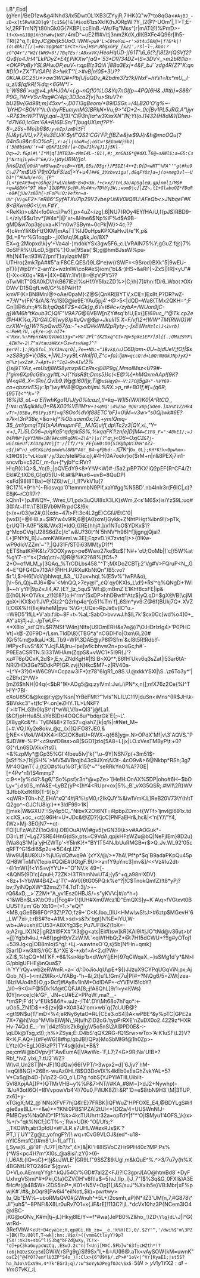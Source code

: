 LB",Ebd|(gYen|/BeD1zw&g4INhd3/lx5DwtOL1XB3(ZYyjR,7lHK(Q"w7^to8qGa<`#AjBJ_-zD=x]t5Rw%K2D]g9'[c15&{!&[#$c`d61zsXk!K(hJORpW:?Y_]2@?-UOm'|,T>T;E-k/,2RFTmN?j't80hGk0G{7KBPLccElnB.-Ws/Fq"Mss^]r|mAT@)%PmD>-`lf<X>n&J8@]Xn3fw#w{kKF/`4mD^~uE2ffl#v\tj3nm2KdX,dlI{BXFe4Q96r[Ih5-TRI[2^q,`T;B3`y*JC@bi]k5UoO.:WNI`=pw9'L>C0teYoL~r'>Ut4u50A@+|f?&*k|!(o\4hk;[[/|=#o:SpgMoX"GFCt+?u=}H$P\RhgxGPy_[x2I',?sl~l~,kGo:?zG"Q4r"/"W2(lWH9<0!/?BqTEs!:ABxaVK}`HeoHqUD-j(61T'\6_6(?;[\8[2r{QSVf2?Qv${o4JH4"LkPDyZ*E4f,PlKXw"[aQ*`53*DV/34DZ=\S=3DV<_>m2bR\1ib=<OKPPpByYSL9Hw.OP,euV~r:qpB!z3QiA`|8Ba3Ex|*4&F_bJ``zdg4R{Z?"K:qn#D|O*ZX"TVGAP(`8>!wkT"'L>#vB|n!05+3U??0KU#.GC25U*>ow3WQ#*Pb[U|uQDv_#Zbdm37z?k)/NxF~hYs1=ltx*mU,_I-u_zI)$[qfkR[%dq;<6GW*l`-\:`W686`>u@v4_ykHJ0A/<(.g~nQf!0%LG&Yq7nGIfp~4PQ[6H&.J#tb}=S86/`P9G_?W*VSv:Rxg#C/4pl;3D3caZ[v]?u>StuV?<-bU2Bv{Gd98t;m}45xv^~,D0T!3gBeom/*89iDSGr.=/4LB20'O'g%~-`bYHD<BOVY*h:0nbyPEumynMG]BPkN*Vu;9>"4D+2~_0c|Bv1PL5JRG,A"\jyr~R7$3n:WPTWg\qal~3f3}^C@3h[ta^w3XsxXN"]N;Yt(oJ1432{H8dI&}[Dlwu-"d7N60;lcGm'6A*R)6B:Sn/T]bugUX\mf?PY-8=,zSs~Mo]b6$`6;yvhIp)zmDl5`F![(J&y{JVU,v77;#s3EU/K:$y!l"QS2:CG]'FP,ffBZw&jw$9J{r&h@mcOQu{?04n5u9&r:6:O%cF`],r:a{ljnboR={;oSCw!$EGamWj5b2|('5h8b$mH/'r=4'qDKF1L90/|a~GEwJ1kVqJ1Jj5Kl-Dq>=2.f&p)#\'I*M|q[1MTB3a~zMmI4L~:Q1(,#;_xnGNiG*@#dXL`T`6@=sANl$;a=G5:Cs}^Nrtq]Ly6<T^6#/2>}`jdyUBW/]o!.[insDzd|o`OdA"m#9%wpZrocB>=YER,Q5s/D5gr}/P5DZ!4++I;D{D<wNT^%FA^'"gt#ko9C\`J/7^m$U5'P9;tQ1xFSIzd|>Y+u4`]##G_3Yzbvvigu(,d&qFYQz}a=j(o+meg3vl~~Ub1*(^HUwh/e!G\_{P"[L<*peAF9=q+o$hgzj*wLVokmD~B<Q<3m.!+c>xZ)tnL3a)ApSgle@,gp}nml1/M$#<qwA&DK+^9T_Wko'11UDPN/$c@@.Mc4#nvTD%Yj3W;;womD|c]|ZZ~,t1+GlabuOI*FDqR-e0#{jUw?s6Dh{+sFsP%!Q;Vefxn=a-UV'{V)g6`F2>:'eR86^SyfATXu7lp29V2vbe(rUt&V0liQ8U:AFeQb<>JNbqeF#K8<BKwn90<!/,m.F#Y*,<ReKk)>u&N<fo0#cs\Pw?],p>4uZ~/zg].6|NU7}ROy4EYfHA/U,f{pJS)RBD9-L</zIy!$$u1zv*)W4s*|@`xr~&Hne6$Np%iF%d$A9B-gMD&w7op3@uxa+K1^n0w?SBym~0cPk|W}>4c;??4)c#mYIiK6rFt(OKM[mAsTT%IJ0oHpsKPXXaHvJ)/e"K,p&[kL=8*rr%G1oqgl>-,jiX!o\q\9Lg&k,Jo/8X?EX=g;2Mopxd\k}y'+Va4al-)mdokYSx3gw5F6.;c.LVRAlN75%Y;gGuZ.f\@}7%0oSlFR%\ULcD,5@t%".)O.w|9Sas('$[;g@hmBJssW%pu-#h[N4Te:t93WZ/pnfT}aylzq#MB?UTHro(2mk7pA##5"a:F8CE.QES/}9L@^e)w{rSWF=<9Srod}BXk"5|9wEU-pT)(i]WpDY+2-anYz+wzInIW\coR#eS}iom('bL\&-)HS~&aRi'{~ZxS|)IR]<yU"#{]-Xx<K0q+'R\&+|4X+6&Yr.1IV)(8=@zV;PY5??oTwMltT"0SA0kDVhkB67IEz|%sHf/)Y5IbzZD%>|C;\h}7]#hn:fDr6_W`DO(7`OXrDWv'D15QqfLw8/G^%8PAiH1?kmVF(K=BN8MnI@>oAe/0paM}:Z@S{QnKR[BYTV,xCI[=]Ex8t;P?DR?wZ-+7;W*v(FK^&/A/&:Ys1S[G@ie9E:YAu5pj4'+@>5<|dQD~Wa8{TMx2QKH=^;FGn|]@6uh:;#%B:_I;qQq&F2$*4Gk)g_6V=t6#c+/zybA=/WUon9jC-g]WM6h"tKoub3C}QIF"V9A7G_@8VBW[nZY#sq'b!U,Ex{]*E!69uc_\!"@Tk.*cp2e@H4K%a,7D:GA\C6]wy8}p#uQv@$jp+JkuIi15.X=*F/vf\2+!WW^TM{RWIG]WczXW={g}W?%pQwd57{a:-"+>dQ\#kWM2pRyty-;-fxE\W`sMzlc)J<1vrb]<:PeH\?U,:gE/e->@.hI7+<"Mxx.%:P#pnYAH/QVUnG13g<">MO'2Pl^{KZOxq"Ct>7@>5pXe1EP7]3l{[.;OMaZ9YF\_4IW?w-2\7^aVtauiW`ex>G`s=fsvHagJ^?$erV(:|:jKy6fnl_YsY3nvqrO[,7e=+NA;="1Bvk$/uJ`C6Djam~0U~bjdUeV;fOf|$s>zS89gS+V;0Bs,+|WL]>yy9L<Nnl|f0,Z^c=fo}:Ij`8H=qccQ!d<L@Q!N@GkJNp)yX}*qF%z|wxZz#.7=Apt=V:^Iq2=9>AIw`!2%{)s@TYAz,+mUufj8NS8ymzp&CzRs<@8P9g(,MmolMsz<U?9#-["gim6*Xp6cG8x;gyl#L>J{'YdsR$t;Dms5\})c\(<E@%{+hMQxmAAp![9K?\N<q#6_X=:@n{_.Qv!_*b9.Wg@l60I}jr,Ti@`u$HqyB+~V:17C@`5g`B+"-%VY69`-co+qbzzirES)y:1p"\wy#V8@0gxvh!jmL%RX.>p_r#+B01f,#[=(q*6R;{95T(<^^k='?16%]l3_oL~a'E]]whKgo1U\J(y0%tcaz(,tI=kq~W]I5{WX}K0|A*^RtCO_,[`!N4:`a/&qlkMu/)=R&X00%VEilMrv+`1<qMQ'|4%ZSo_9Q0!x0p{5Oem.]Xa%t1Z/Hk4vT!<}U5Ba,P6lPyi9F]<`q?8Oo%dVif88ETC'bF}=0\M=v3w>"s0Qj\wk#6E?s7k<\3rP38e,<&a>kf^%Ob.saen0x:}2.+ym!Qmq-35_{mYpmq|Tf4[xAA#nupmFE,_MJG)uifI,dp\Tc2z3|QY,xL,"Y=<+)_7Li5LC06~p/qKq5^qd@k5S%,%kqqFK1!zn[e]D]M`4=C1FG_F=":48kE1/;=J04PMH*]qVY3MN+iB(9#cxNRq6Ml=Z\&*)|x(?^`a;,j<O6~OxjC`Z&7j-wGis6eUf;X(DzgJVn|jt'/[lf//*9_FE{GH0:D0{SiK@bpUiTMH"oZJ-c${}W^n)_uOCK&ih$emde%l8RU"A8!_B4~gF@bd:-J`*[7K^j`Ox_0L};KH*K!k<0pw%mx-kIRMI6]t"vLkbsH'/`y/3zc/steI#5a.q},#4H{0A7oekr}o{$rM+n|n&8PEXj7in1-sncvfb=c52C/_m-fu+{*yjb!^c:RVr?H!qR((:)Q>$_Yc(9.;|pQVEdY9<8*Y!W<W}#-/5a2.pBP7KX!iQ2pEF{R^CF4/ZtEkI#Z;tXD6_G]q05{U~R.i#!&P#ur6~uvB=8QuDP)<sFd|98I8TBa]~@1Z6I/w{_iI_!!?VkV1u{?9C17%*9^h^{~Riosvqp'0'temnmbN9PIf,xaY#gg%N5BD'.nb4InIr3r(F6IC|,c)?E8jK~rC0R7r?kQhn1+}pJIWQY~,:Wrex,U1,pdx3uQUI8xX3LK)sWm,Z<s'M6$x)isiYz$9L:uq#3@At~I1#.\TB](BVb9MRrpdC&!6k:(>/x+/03(w2#,0[{xdo~47l>F!:3c4L2gE}CGfJ/EtC'0|{wxD[+@IH8.a=$lRYw4v9!R,6@[A0)xm!}Gykk+ZNhtPHgt%ibn9!/>pTk,(;rUQTI-A(!F"i&I&/Wx3]+IdO;{[RE{hhj#.]/x1NToO$YDKx$1?g^McoCVq{U28S6dZc[/c"w&U?30t^N`5hNV*h96]^f]ijgngjQjai?L+]PNYN_B)J=omKWKemLw.3E[;EqzvD.\K7zvtq1j>>{0!Kw-wP9dIoVZZm'~"?,|QJ31F/ST0i63MM)yD1f*!(;ETShatK@K&!z73OOXywp>pe6Wwo27ke$tz$('N#+`oU;OoMb|]`c[f5W%at%gY7-n^'s<[2dq\ct/~/@R@%K2?68%{fCf~?2*O=ofMLM_y]3QAq_%TrODLbs458."^T';MXDoZCBTj:2'Vg#V>FQruP<N_,G4~E"QFG4Dx713AF@HH.PJRXuKbNtQn")B5:vo?$r"J,$>H6[VoV@hlwqt_&3._'U2uv=hqL%(E5v%"IwPA&o),[\I~5n_Q)j~#J6=@=`<MnQQ,>7ey@I",,cQ`qy0KXIs_L\d!}*Rs'^q%QNgD+1Wl|l~~h'yYF|9pZvJl4,A?.}E?_]z_5qu$`Wf:@;mBmZ`E1Khf8cxFE|ip&[[{h0LN<O1Vkx_z\1@8?]o;H'rm^[5xDP>hhDBwff^Atz$|yQ.qD=$gX@/B[\cjMgoX*|KX$x)1!JVP;Giz2^Q2rhp4q^[o51%Tm`f[_6Sm*yv9:Z@6f(BUkj7Q*.XVZl\:O8X%H{Ilxj#aheM|pyu`%\G+;UQe>RpJs6v(IO"u.-=W9D5'1fLL*V'ab:f:ib~8F+t~%aL:SabO>bvvwJ.h$lL7k'$cx0Cc]wd%o4]0+_AY'a#j#j+J_-/pTwUF~<*X8lo`_sd'QYu$R7NSf'W4n)Nlfs{U9OmERH&s7e@)7\O.HDrIzIg4>'P0PHCVt]=\@-Z0F9D+/Lsm.TldD\8}(TBG*a"nCGDH'o|Oxn\6L20#(Gr5%m@xIkaU*3L.Tb9=WP\3DAE@yP8@Sfm`&cl8t5R!Rdb!f-I#lPy<FuvS^&X`YJcjFJ&jlru~lpe]w!k:bhvw2n+p>uGc;h#`-P9EEaCSRTN.5l331WHAm(ZqpS&+vWC1*5I9R{J'?xz#T6pQCxK,2d$>,E;v_ZNdKgH#|!S:B~XQ^*;86fH`Ukv6q3sZat|I53ar6tA-NRlZHD\3Ge?5DdkPP]GR.zvj{NHkc$M7~z|RV40a-+L^Y+3?}0*W6C9V=Ccpaw3iF*}z78"6lgR1_o8S.U.@xkkYSXl|\S..\z6To3y*'|cZBfx(2^/W>[mZ6$hNH|04q(<$bR"!K+AOg5@q:zylVm!:JwLi\PN*x,n(];nfX76z2Ce{%I^TH!Y^7Bl-eXoU85C&@kc@/:y@y%sn|YrBeFMt?"1vIs"NL)L\C11VjduSn<iMns^(IR$JH\k-$BVskc3"+t(fc'P-.on]eZHY.TL>LNkF?(`>l#TH_G]!r0IqS\^r[*wWLV/b=Ql3"j@!La1.[&Cf}pHHu&5LsYdB]Dr/4OQC6u/*bdqrGk`E{;~L'.[X8ygKc&*f=`TyEN&8+2ToS7=g)ah7,[k|q%|r#Net_M~[+#.VQ,lXy2e8okv_@z,,{x]]QiFO8?JE0,&[;NE<<Vk4/W4XK4>IRG[OK8utU=RWX~q{68]yg=.N>OPdX'Mf|v\3`AQVS."P$JDW#-%!P^<c9snfD8ss>o8($GD1]zlo[5A8+L[jx|LO.xVesTMByP\t:+0?G{^rLn6SD/Xkx?ts0\<&%zpMy*@Gp35%GI'4Ibeu5Iv]'k{"\u~9Y]NSN7p(+3m51$-[sSf!%>/1t|jSH%`>MV54VBrqjb43c9JXm\fJ3t-.4cO9v&>6@Nkbp*RSh;3g7M^4GQmT(`J,{t2O#s%u%GT;k15{^~""seRRkYnG%A?7GE|[+4Pv^n1/)S4mmp?c:9<*]y%d4?:&g6/"So%psf}r3n*@=pZe>`[He!H:OnAX%5DP|oho#6H~$bOLy<"j.ds0S_mfA&E~LyBZ{yP<{hY4<RUpr<ox]5%.;B'_vXG5QSR;.#M1\2R}WV3JfbbXxfKfl6{T-9]b,?<qWR>T0h~hZ,EHA^xQ"4#jR%\sM0,r2IkQJY%&iv/IVmK.L]ReB20V73\Y(h!tTQ2go^~GJC1U8ig:}**3ldF99>1K|[]mxk|W&GXU7::lSy4p5C,."NibvX2Ot6NT=iRpbpZDm>t{WTf>1jnvl@691x.tdx:cXS,+oc_+ct})96Hr=U*JDc&@ZD?}(jcC]PNFaEHr&,hc&|<'n[Y)\"Y4,{Wz>Mj-3EOjN7-+qt-FOl]LFz/A\ZZ{1oQ4l\).OB)OuA}W)#gv5{vGN39\k>v#AAOGuk*-D3=\.tf`/~LgZ7SRE4HnG(dSx,pts=C9VdA,qpjkHFzWZu@bQ|NeFjIEm}8D2u}[Wa8qS1M[a`yjHZWTp'~Y5lnK}!*"BY1T54NJbUuRMGB=r$>Q_Jv.WL92'05cqRFT^G1$dI6$p2u=>5C4qLlZ?Ww9U|&U8XU>%jUG/dQ#wq9A`{xYX/@/>*7hA\'Pf*p*$q`B9adaPKpQu45pQH8WTnMV{1epix#QQiE#UGtgF.9U>>anfY9pYnc3]mv&]/<<Vz#Iu2dt--4)1mW{|f<YiS=vjYYU*~"O"NV.k`49=[-<&QN5{9D'c[4puH;72ZK>I3TRhmNwUT4;{y5^+q,a98n!XDV}<8z+1~YbW#4B4Z~z'T\"=AV0[6tG05PQ:k%e^?|!C$TnokQmfZ}!t8*yPj?bv;7yiNQpXW^32msZ}T4.TdT:3j/>+-rQ6&xD,,_>`Z2M*"A_yv1Esz0HBJS/+s"yKVV:|#/o*h+)<1&WBn$LsX\bO9u{|Fcg#>1/{lUH#Xm0Wcz1D"EmQXS]y~K`A\q>fVG\xvt0BUU5Ti\um`Gb`Xb10=(>1.>"eQ("<MB,qGe6Bi6FO^P3Z\P7O;fz9+'C<KJbo_[IlU<HMw\wS!tJ>#6ztp$MGevH'6_LW`7xi-,t:rBS#?e+A1M.>sd>s&?x'bgt}N%E=IYU,W-wb+JAuush)ICU53<A8XYg3$c;Pu7UF8kZ\1bX=-o;A2rg_IX}N2|igR2#@FX#"X3@g<ats|Ei#l)sw]kR[KAI9l#jJO"tNd@v36ut>bf+j]}Yg!xh4uJ,+A6f)pgH9;VZzW.M.`<qWfHbQ;Z*@:7H15dCWU+?!!g#yOToj1=539Jg<g|OB8mIo)S^g/:+Lj.-wawtnxO`Q,s}5b]NfHn=qmk][Sar1D>w3#lS/r6C`&}^XE`&-*xbf>A<2.cl?Wr-xZ:$,%!qCQ+M]`KF.+6&%s>kip'b<dWoY{jEH}97qCWqaX_~}sSMg1d`y*&N>lG/pblgUFHE@nQua$?ih`YY'rQy+wb2eRWmR.=a<`d/:0oJioJqU\pE+${}JJzuX9CYPqUGqViN:px;AjQob_N]i~}<mtZ9IRx<UYABg-"h~&i,2t]u1L!Gm{7u|P[#+?N\Qg6/5=ZWt|zea-l6IziMJo4h5}O,g>9cf]#lAy8v1InM*Od!DAP+-cYVEVI5!cbY?_\I0~9<G=F@5Dk%f@tCQFJA[8;;j!A8QhL]9/1>y<I{Ws}(0Y]n<ce]c)k'GF_`JN+cU#EZ>PPqW:,ma?__-*tmSP;F`d{`v^EUk5&6#=.uJz-;lT4'.DY\Mt68o7hI'qo*:<-uOo5_ZN1D$+*${zv|@*X0#34}'om>wb`q{7cUUB@?<gt19N$u(T/'mD<%4;eRNy6ytaO*RL{CEe3.oS4])A<wPBE^&y%pTC|GPE2a7X+7@h[Vop^MVllxElWjN\_\R(u!hZID2oG.'typPrRXE'nZuDX0o2.4229z*HXRHv-74Qd.E_:-'m`|d4zf5bIsZk6g|g\V5o5nS\2A@PD0E&-:-\qLDk@Txg,x9);;h%>ZSya;E:.D4bS'qQK2RG-fQ1Srw>wTo>'A:K1uSF\L2}V?R<K,F.AQ+}{#FeWG)8#hp/qbJB!/QPa}MoSbM!Gf@1h0Zp>-LYtz(O<EgL}0B\zP?}TY4s@[dvL+B&?pe;cmW@bOVpv]If"AwEumA[|VAwWc-`F,L7;7<G>9R;Na'U!B>?Rb!_*ivZ.ylxi;,?.tU2`WZ?W\v#,Un28T|N+JF}1GdGw}66{VPT/>3wpx2=d]'6Jjv?`hM-l=qQl8NG)>26Bn-wuAz0HLf8$O3DoVlX%4kEb0xEaGhZvkYAL=5?V*Cx5g[b4D-|VipZ2-GO_o'LD?g.^obS{YJPYIATlILUiblit-5Vl8XpjAA[)P+)QTMrVHB~y%%P&7>NT//#KA_#8M=]>dJ2+Nywhp)-`&/u#3otI6O{=l8VvpowVb4'4}70u0,FWJK8Zl!:&R"`D=e$8tbN9H3`\M|3TUP,zx6]+y-xTGigX;M2_@`NNsXFVF7hjQ&\!E}7FRBK|IQFWuZ'HPFOXE_E4,@BDYLgS#i!Ig(e6aeBLL+-<&e)+<?KN:0PBS1PZA|2tUl<*}Dl2a/4+UUSWnN!J-PMBCys%NaQND^1Ff%k>4kcTUUhrtr32a=opTdY|f"*'O|I$Myu1'4OFS_\k}x>%+/>"qk%NCf;]CT%~;`Rw>UDK-"O[/Ufs;?_,TKOWh,abt3pfdU<#FJLR.s7UHLW#zxRJs$K`?PT,)`j`UY"Zg@z_yofngF?/)!.wq+tCvG9VLOJ&(ed*-u18-nYIC5msfC(t#m8'U~1l_afT}\[,Syw[6._@'9F-/U7F|/b?/x",4>}&|KI'Hl8ISVoCZHr9PH40c?MP:Ps%{^WS<pc4}(?m^Xl0s_@a8isi':zY0>(6-l,U6A!L{lQ=sC}+!}j&uJWLE'|GR9Lf"9SSZ$9:Ugl,m&kQuE^%.^>3/7u7y{h%X4BGNtURTQ24Gz'${gvwl-D+VLo.AEmrqYYg!:^.kQJ54C/%GD#7al2Z<FJ}?!C3gprJ[AO@htmBd8`+DyFUxhrgVS)mi*#+Pki,C!a}CZV{)H'v8ft!a$~5(vJ_lIp_l}J_7"]$%3q&G_0FXl&)A3EfHc#r(@4B$W+:ZDS5inP=,K01<N5V+Op]1(,i&S/suJ'%Xxib5e}VB:Mbr|xF%pwjK#`/#&;,bOqr9[Fw8i4"eilNotL$k)=pwrtwy>(u_Qb"EW%~uboRMsQV0#j2Wnuh^*5L+}2osmh,aP}N*ilZ3'UM(n,7,#G878\^JI"}uh$"~8PNFi&X8Lr0uRv7O1=x{.iF&rE[!113C?!jL.*dcVx10hz3P{NCem3IO4@dBC-jKG@oQNv_K#m|tj~jL}Hkyj8lE/Y~=f*#wa(JePB0%Z&ho_:}ZD`\Ylg}dL\`J|I^G(wrRd-3RefVhW<`eUt+D4cya1e;H,qp@Gi.Hb_zo=__e.!k%H)E),0/.$2Y'^,'/dwi%$'m\3PZ~]BK)Tb.U8lT,T~wk|:hm:.V$x(>({vmm&CtlvyY)9p?{SX!:nk3s+sbG^l(53bq"bFZd@wXy,7C!x-"d]+p{3kaGuypcWzCq,,ESwJ.2c"n|f<Unj[MXC.5Fb]w"63f;cHZth*!?(o6jhQDzSXcp5d`]GWW,rSPg9g}SI!9Sx"I,+&=/U(I6@.aTk<vAySOW{kM=uwnK"`osC2{^@4YO??enflU3ZP"S4o_}!:Clx>{6^U9Y$/,zP>#"1oV<|^Vr]KyaE1;|st5S?ha_hJo\VIxV9w,4*?k"EGr3;q)/:w^SoYyNJPegfOJc\Sx5-`$5(N>yV!y1YX2:dI-VmGTv$K/_:L